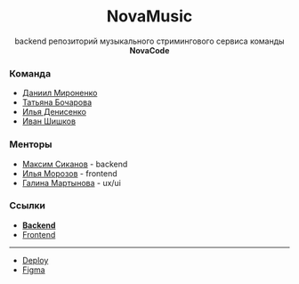 <div align="center">

# NovaMusic

backend репозиторий музыкального стримингового сервиса команды **NovaCode**

</div>

### Команда

* [Даниил Мироненко](https://github.com/daronenko)
* [Татьяна Бочарова](https://github.com/bocharovatd)
* [Илья Денисенко](https://github.com/MatiXxD)
* [Иван Шишков](https://github.com/damedelion)

### Менторы

* [Максим Сиканов](https://github.com/Max425) - backend
* [Илья Морозов](https://github.com/IlayMorozoff) - frontend
* [Галина Мартынова](https://vk.com/g_martynova) - ux/ui

### Ссылки

* **[Backend](https://github.com/go-park-mail-ru/2024_2_NovaCode)**
* [Frontend](https://github.com/frontend-park-mail-ru/2024_2_NovaCode)

---

* [Deploy](https://nova-music.ru)
* [Figma](https://www.figma.com/design/16wWhVERhLVaW8ofIYx6xw/NovaMusik?node-id=0-1&t=4gs3zelba1yH4e9U-1)
